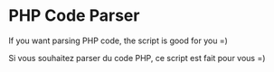 <h1>PHP Code Parser</h1>

If you want parsing PHP code, the script is good for you =)

Si vous souhaitez parser du code PHP, ce script est fait pour vous =)
